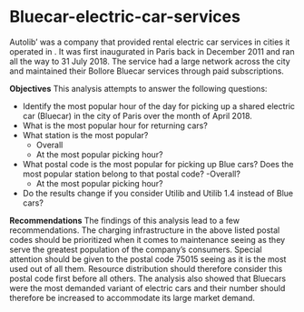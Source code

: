 # Bluecar-electric-car-services
Autolib’ was a company that provided rental electric car services in cities it operated in . It was first inaugurated in Paris back in December 2011 and ran all the way to 31 July 2018. The service had a large network across the city and maintained their Bollore Bluecar services through  paid subscriptions.

**Objectives**
This analysis attempts to answer the following questions:
 * Identify the most popular hour of the day for picking up a shared electric car (Bluecar) in the city of Paris over the month of April 2018.
 * What is the most popular hour for returning cars?
 * What station is the most popular?
      - Overall
      - At the most popular picking hour?
 * What postal code is the most popular for picking up Blue cars? Does the most popular station belong to that postal code?
    -Overall?
    - At the most popular picking hour?
 * Do the results change if you consider Utilib and Utilib 1.4 instead of Blue cars? 
 
 **Recommendations**
 The findings of this analysis lead to a few recommendations. The charging infrastructure in the above listed postal codes should be prioritized when it comes to maintenance seeing as they serve the greatest population of the company’s consumers. Special attention should be given to the postal code 75015 seeing as it is the most used out of all them. Resource distribution should therefore consider this postal code first before all others. The analysis also showed that Bluecars were the most demanded variant of electric cars and their number should therefore be increased to accommodate its large market demand.
